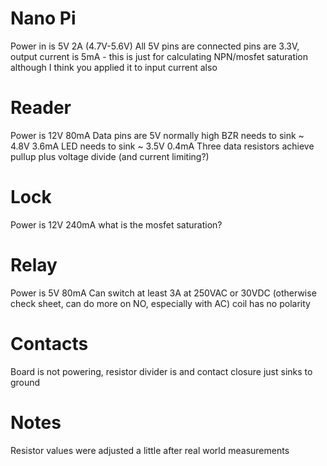 # Nano Pi

Power in is 5V 2A (4.7V-5.6V)
All 5V pins are connected
pins are 3.3V, output current is 5mA - this is just for calculating NPN/mosfet saturation
although I think you applied it to input current also

# Reader

Power is 12V 80mA
Data pins are 5V normally high
BZR needs to sink ~ 4.8V 3.6mA
LED needs to sink ~ 3.5V 0.4mA
Three data resistors achieve pullup plus voltage divide (and current limiting?)

# Lock

Power is 12V 240mA
what is the mosfet saturation?

# Relay

Power is 5V 80mA
Can switch at least 3A at 250VAC or 30VDC
(otherwise check sheet, can do more on NO, especially with AC)
coil has no polarity

# Contacts

Board is not powering, resistor divider is
and contact closure just sinks to ground

# Notes

Resistor values were adjusted a little after real world measurements
